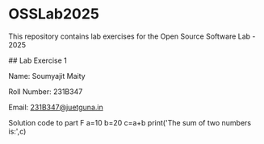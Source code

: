 # OSSLab2025

This repository contains lab exercises for the Open Source Software Lab - 2025



\## Lab Exercise 1

Name: Soumyajit Maity

Roll Number: 231B347

Email: 231B347@juetguna.in

Solution code to part F
a=10
b=20
c=a+b
print('The sum of two numbers is:',c)

